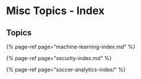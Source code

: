 # Misc Topics - Index

## Topics

{% page-ref page="machine-learning-index.md" %}

{% page-ref page="security-index.md" %}

{% page-ref page="soccer-analytics-index/" %}



